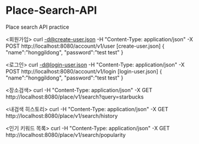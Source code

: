 # Place-Search-API
Place search API practice

<회원가입>
curl -d@create-user.json -H "Content-Type: application/json" -X POST http://localhost:8080/account/v1/user
[create-user.json]
{
	"name":"honggildong",
	"password":"test test"
}

<로그인>
curl -d@login-user.json -H "Content-Type: application/json" -X POST http://localhost:8080/account/v1/login
[login-user.json]
{
	"name":"honggildong",
	"password":"test test"
}

<장소검색>
curl -H "Content-Type: application/json" -X GET http://localhost:8080/place/v1/search?query=starbucks

<내검색 히스토리>
curl -H "Content-Type: application/json" -X GET http://localhost:8080/place/v1/search/history

<인기 키워드 목록>
curl -H "Content-Type: application/json" -X GET http://localhost:8080/place/v1/search/popularity
